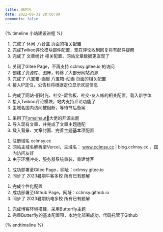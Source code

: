 ```yaml
---
title: 旧时光
date: 2022-08-31 20:00:00
comments: false
---
```


{% timeline 小站建设进程 %}

<!-- timeline 2023-10-3-->

1. 完成了 休闲-八音盒 页面的相关配置
2. 完成Twikoo评论模块邮件配置，现在评论收到回复将有邮件提醒
3. 完成了 文章统计 相关配置，网站文章数据更直观了

<!-- endtimeline -->

<!-- timeline 2023-10-2-->

1. 关闭了Gitee Page，不再支持 cclmsy.gitee.io 的访问
2. 创建了资源库、图床，转移了大部分网站资源
3. 完成了 八宝箱-画廊 八宝箱-动画 页面的相关配置
4. 接入IP定位，公告栏将根据定位显示欢迎信息

<!-- endtimeline -->

<!-- timeline 2023-10-1-->

1. 完成了网站-旧时光、社交-留言板、社交-友人帐的相关配置，载入新字体
2. 接入Twikoo评论模块，站内支持评论功能了
3. 主域名国内访问被阻断，等待节后备案

<!-- endtimeline -->

<!-- timeline 2023-9-30-->

1. 采用了[Fomalhaut🥝](https://www.fomal.cc/)大佬的开源主题
2. 导入现有文章，并完成了文章主题适配
3. 载入背景、文章封面、完善主题基本项配置

<!-- endtimeline -->

<!-- timeline 2023-9-29-->

1. 注册域名 cclmsy.cc
3. 网站主域名解析至Vercel，主域名： www.cclmsy.cc | blog.cclmsy.cc ，国内访问友好
3. 由于环境冲突，服务器系统重装、重建博客

<!-- endtimeline -->

<!-- timeline 2023-9-28-->

1. 成功部署至Gitee Page，网址：cclmsy.gitee.io
2. 同步了 2023暑期牛客多校 所有已有题解

<!-- endtimeline -->

<!-- timeline 2023-9-27-->

1. 完成个性化配置
2. 成功部署至Github Page，网址：cclmsy.github.io
3. 同步了 2023暑期杭电多校 所有已有题解

<!-- endtimeline -->

<!-- timeline 2023-9-26-->

1. 完成博客环境搭建，采用Butterfly主题
2. 完善Butterfly的基本配置项，本地化部署成功，代码托管于Github

<!-- endtimeline -->



{% endtimeline %}
